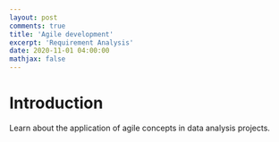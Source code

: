 ```yaml
---
layout: post
comments: true
title: 'Agile development'
excerpt: 'Requirement Analysis'
date: 2020-11-01 04:00:00
mathjax: false
---
```


# Introduction
Learn about the application of agile concepts in data analysis projects.
